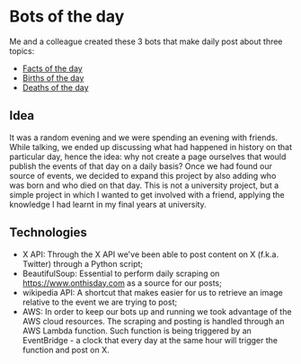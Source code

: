 # Bots of the day
Me and a colleague created these 3 bots that make daily post about three topics:
- [Facts of the day](https://x.com/factsfromtoday)   
- [Births of the day](https://x.com/birthsfromtoday)
- [Deaths of the day](https://x.com/deathsfromtoday)

## Idea
It was a random evening and we were spending an evening with friends. While talking, we ended up discussing what had happened in history on that particular day, hence the idea: why not create a page ourselves that would publish the events of that day on a daily basis? Once we had found our source of events, we decided to expand this project by also adding who was born and who died on that day. This is not a university project, but a simple project in which I wanted to get involved with a friend, applying the knowledge I had learnt in my final years at university.

## Technologies

- X API: Through the X API we've been able to post content on X (f.k.a. Twitter) through a Python script;
- BeautifulSoup: Essential to perform daily scraping on https://www.onthisday.com as a source for our posts;
- wikipedia API: A shortcut that makes easier for us to retrieve an image relative to the event we are trying to post;   
- AWS: In order to keep our bots up and running we took advantage of the AWS cloud resources. The scraping and posting is handled through an AWS Lambda function. Such function is being triggered by an EventBridge - a clock that every day at the same hour will trigger the function and post on X.   




